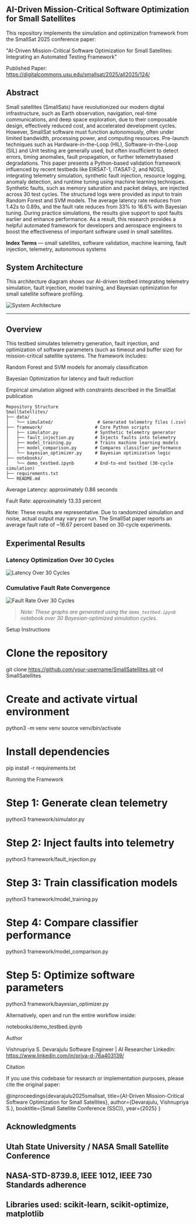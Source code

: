 ## AI-Driven Mission-Critical Software Optimization for Small Satellites

This repository implements the simulation and optimization framework from the SmallSat 2025 conference paper:

"AI-Driven Mission-Critical Software Optimization for Small Satellites: Integrating an Automated Testing Framework"

Published Paper: https://digitalcommons.usu.edu/smallsat/2025/all2025/124/

## Abstract ##  

Small satellites (SmallSats) have revolutionized our modern digital infrastructure, such as Earth observation, navigation, real-time communications, and deep space exploration, due to their composable design, effectively reduced cost, and accelerated development cycles. However, SmallSat software must function autonomously, often under limited bandwidth, processing power, and computing resources. Pre-launch techniques such as Hardware-in-the-Loop (HIL), Software-in-the-Loop (SIL) and Unit testing are generally used, but often insufficient to detect errors, timing anomalies, fault propagation, or further telemetrybased degradations. This paper presents a Python-based validation framework influenced by recent testbeds like EIRSAT-1, ITASAT-2, and NOS3, integrating telemetry simulation, synthetic fault injection, resource logging, anomaly detection, and runtime tuning using machine learning techniques. Synthetic faults, such as memory saturation and packet delays, are injected across 30 test cycles. The structured logs were provided as input to train Random Forest and SVM models. The average latency rate reduces from 1.42s to 0.89s, and the fault rate reduces from 33% to 16.6% with Bayesian tuning. During practice simulations, the results give support to spot faults earlier and enhance performance. As a result, this research provides a helpful automated framework for developers and aerospace engineers to boost the effectiveness of important software used in small satellites. 

**Index Terms** — small satellites, software validation, machine learning, fault injection, telemetry, autonomous systems

## System Architecture

This architecture diagram shows our AI-driven testbed integrating telemetry simulation, fault injection, model training, and Bayesian optimization for small satellite software profiling.

![System Architecture](images/System_Architecture.png)

---


## Overview

This testbed simulates telemetry generation, fault injection, and optimization of software parameters (such as timeout and buffer size) for mission-critical satellite systems. The framework includes:

Random Forest and SVM models for anomaly classification

Bayesian Optimization for latency and fault reduction

Empirical simulation aligned with constraints described in the SmallSat publication

```
Repository Structure
SmallSatellites/
├── data/
│   └── simulated/                 # Generated telemetry files (.csv)
├── framework/                    # Core Python scripts
│   ├── simulator.py              # Synthetic telemetry generator
│   ├── fault_injection.py        # Injects faults into telemetry
│   ├── model_training.py         # Trains machine learning models
│   ├── model_comparison.py       # Compares classifier performance
│   └── bayesian_optimizer.py     # Bayesian optimization logic
├── notebooks/
│   └── demo_testbed.ipynb        # End-to-end testbed (30-cycle simulation)
├── requirements.txt
└── README.md
```


Average Latency: approximately 0.86 seconds

Fault Rate: approximately 13.33 percent

Note: These results are representative. Due to randomized simulation and noise, actual output may vary per run. The SmallSat paper reports an average fault rate of ~16.67 percent based on 30-cycle experiments.


## Experimental Results

### Latency Optimization Over 30 Cycles

![Latency Over 30 Cycles](images/Latency.png)

### Cumulative Fault Rate Convergence

![Fault Rate Over 30 Cycles](images/FaultRate.png)

> *Note: These graphs are generated using the `demo_testbed.ipynb` notebook over 30 Bayesian-optimized simulation cycles.*


Setup Instructions
# Clone the repository
git clone https://github.com/your-username/SmallSatellites.git
cd SmallSatellites

# Create and activate virtual environment
python3 -m venv venv
source venv/bin/activate

# Install dependencies
pip install -r requirements.txt

Running the Framework
# Step 1: Generate clean telemetry
python3 framework/simulator.py

# Step 2: Inject faults into telemetry
python3 framework/fault_injection.py

# Step 3: Train classification models
python3 framework/model_training.py

# Step 4: Compare classifier performance
python3 framework/model_comparison.py

# Step 5: Optimize software parameters
python3 framework/bayesian_optimizer.py


Alternatively, open and run the entire workflow inside:

notebooks/demo_testbed.ipynb

Author

Vishnupriya S. Devarajulu
Software Engineer | AI Researcher
LinkedIn: https://www.linkedin.com/in/priya-d-76a403139/

Citation

If you use this codebase for research or implementation purposes, please cite the original paper:

@inproceedings{devarajulu2025smallsat,
  title={AI-Driven Mission-Critical Software Optimization for Small Satellites},
  author={Devarajulu, Vishnupriya S.},
  booktitle={Small Satellite Conference (SSC)},
  year={2025}
}
## Acknowledgments

## Utah State University / NASA Small Satellite Conference

## NASA-STD-8739.8, IEEE 1012, IEEE 730 Standards adherence

## Libraries used: scikit-learn, scikit-optimize, matplotlib
